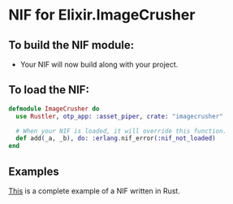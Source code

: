 # NIF for Elixir.ImageCrusher

## To build the NIF module:

- Your NIF will now build along with your project.

## To load the NIF:

```elixir
defmodule ImageCrusher do
  use Rustler, otp_app: :asset_piper, crate: "imagecrusher"

  # When your NIF is loaded, it will override this function.
  def add(_a, _b), do: :erlang.nif_error(:nif_not_loaded)
end
```

## Examples

[This](https://github.com/rusterlium/NifIo) is a complete example of a NIF written in Rust.
